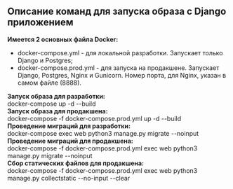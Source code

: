 ## Описание команд для запуска образа с Django приложением  
**Имеется 2 основных файла Docker:** 
- docker-compose.yml - для локальной разработки. Запускает только Django и Postgres;
- docker-compose.prod.yml - для запуска на продакшене. Запускает Django, Postgres, Nginx и Gunicorn. 
Номер порта, для Nginx, указан в самом файле (8888).

**Запуск образа для разработки:**  
docker-compose up -d --build  
**Запуск образа для продакшена:**  
docker-compose -f docker-compose.prod.yml up -d --build  
**Проведение миграций для разработки:**  
docker-compose exec web python3 manage.py migrate --noinput
**Проведение миграций для продакшена:**  
docker-compose -f docker-compose.prod.yml exec web python3 manage.py migrate --noinput  
**Cбор статических файлов для продакшена:**  
docker-compose -f docker-compose.prod.yml exec web python3 manage.py collectstatic --no-input --clear   
